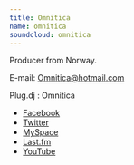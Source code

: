 ```yaml
---
title: Omnitica
name: omnitica
soundcloud: omnitica
---
```

Producer from Norway.

E-mail: [Omnitica@hotmail.com](mailto:omnitica@hotmail.com)

Plug.dj : Omnitica

* [Facebook](http://www.facebook.com/pages/Omnitica/113489092003691)
* [Twitter](http://twitter.com/ItsOmnitica)
* [MySpace](http://myspace.com/Omnitica)
* [Last.fm](http://www.last.fm/music/Omnitica)
* [YouTube](http://youtube.com/user/Omnitica)